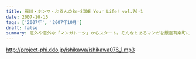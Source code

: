 ```yaml
---
title: 石川・ホンマ・ぶるんのBe-SIDE Your Life! vol.76-1
date: 2007-10-15
tags: ['2007年', '2007年10月']
draft: false
summary: 意外や意外な「マンガトーク」からスタート。そんなとあるマンガを銀座有楽町に買い出しに走らせるビーサイ。そして、またもや、子供の頃は想像もしていなかった３０代っぷりを発揮する石川サンのトークからスタートです。NAMAE
---
```


http://project-phi.ddo.jp/ishikawa/ishikawa076_1.mp3
